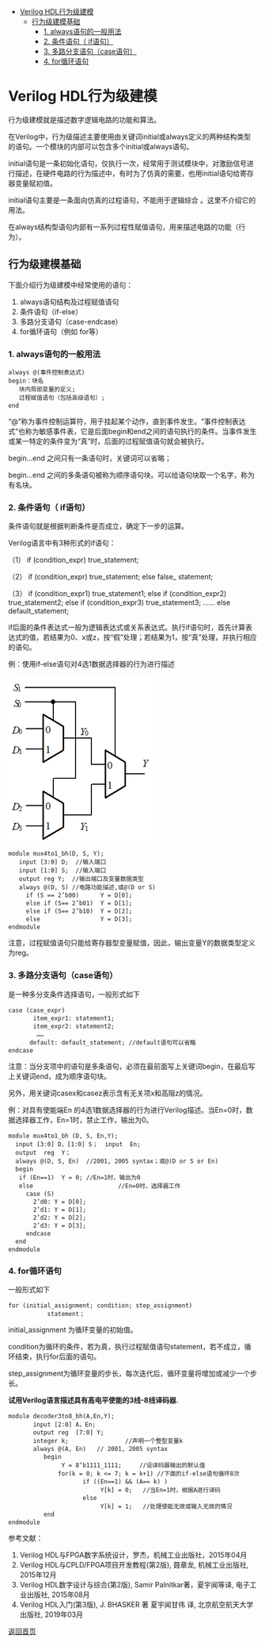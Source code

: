 - [Verilog HDL行为级建模](#verilog-hdl行为级建模)
  - [行为级建模基础](#行为级建模基础)
    - [1. always语句的一般用法](#1-always语句的一般用法)
    - [2. 条件语句（ if语句）](#2-条件语句-if语句)
    - [3. 多路分支语句（case语句）](#3-多路分支语句case语句)
    - [4. for循环语句](#4-for循环语句)


# Verilog HDL行为级建模

行为级建模就是描述数字逻辑电路的功能和算法。

在Verilog中，行为级描述主要使用由关键词initial或always定义的两种结构类型的语句。一个模块的内部可以包含多个initial或always语句。 

initial语句是一条初始化语句，仅执行一次，经常用于测试模块中，对激励信号进行描述，在硬件电路的行为描述中，有时为了仿真的需要，也用initial语句给寄存器变量赋初值。

initial语句主要是一条面向仿真的过程语句，不能用于逻辑综合 。这里不介绍它的用法。

在always结构型语句内部有一系列过程性赋值语句，用来描述电路的功能（行为）。

## 行为级建模基础

下面介绍行为级建模中经常使用的语句：
1. always语句结构及过程赋值语句
2. 条件语句（if-else）
3. 多路分支语句（case-endcase）
4. for循环语句（例如 for等）

### 1. always语句的一般用法

```
always @(事件控制表达式)
begin：块名
   块内局部变量的定义;
   过程赋值语句（包括高级语句）;
end
```

 “@”称为事件控制运算符，用于挂起某个动作，直到事件发生。“事件控制表达式”也称为敏感事件表，它是后面begin和end之间的语句执行的条件。当事件发生或某一特定的条件变为“真”时，后面的过程赋值语句就会被执行。

begin…end 之间只有一条语句时，关键词可以省略；

begin…end 之间的多条语句被称为顺序语句块。可以给语句块取一个名字，称为有名块。

### 2. 条件语句（ if语句）

条件语句就是根据判断条件是否成立，确定下一步的运算。

Verilog语言中有3种形式的if语句：

（1）  if (condition_expr) true_statement;

（2）  if (condition_expr) true_statement;
            else false_ statement;

（3）   if (condition_expr1)        true_statement1;
             else if (condition_expr2) true_statement2;
             else if (condition_expr3) true_statement3;
             ……
             else default_statement;

if后面的条件表达式一般为逻辑表达式或关系表达式。执行if语句时，首先计算表达式的值，若结果为0、x或z，按“假”处理；若结果为1，按“真”处理，并执行相应的语句。 

例：使用if-else语句对4选1数据选择器的行为进行描述

![](https://raw.githubusercontent.com/timerring/picgo/master/picbed/image-20230130103330365.png)

```
module mux4to1_bh(D, S, Y);  
   input [3:0] D;  //输入端口
   input [1:0] S;  //输入端口
   output reg Y;  //输出端口及变量数据类型
   always @(D, S) //电路功能描述,或@(D or S) 
     if (S == 2’b00)      Y = D[0];  
     else if (S== 2’b01)  Y = D[1];
     else if (S== 2’b10)  Y = D[2];
     else                 Y = D[3];
endmodule 
```

注意，过程赋值语句只能给寄存器型变量赋值，因此，输出变量Y的数据类型定义为reg。

### 3. 多路分支语句（case语句）

是一种多分支条件选择语句，一般形式如下

```
case (case_expr)
       item_expr1: statement1;
       item_expr2: statement2;
        ……
      default: default_statement; //default语句可以省略
endcase
```

注意：当分支项中的语句是多条语句，必须在最前面写上关键词begin，在最后写上关键词end，成为顺序语句块。

另外，用关键词casex和casez表示含有无关项x和高阻z的情况。  

例：对具有使能端En 的4选1数据选择器的行为进行Verilog描述。当En=0时，数据选择器工作，En=1时，禁止工作，输出为0。 

```
module mux4to1_bh (D, S, En,Y); 
  input [3:0] D，[1:0] S；  input  En;
  output  reg  Y；
  always @(D, S, En)  //2001, 2005 syntax；或@(D or S or En) 
  begin
   if (En==1)  Y = 0; //En=1时，输出为0
   else                        //En=0时，选择器工作
     case (S) 
       2’d0: Y = D[0];
       2’d1: Y = D[1];
       2’d2: Y = D[2];
       2’d3: Y = D[3];
     endcase
  end
endmodule 
```

### 4. for循环语句

一般形式如下

```
for (initial_assignment; condition; step_assignment)  
           statement；
```

initial_assignment 为循环变量的初始值。

condition为循环的条件，若为真，执行过程赋值语句statement，若不成立，循环结束，执行for后面的语句。

step_assignment为循环变量的步长，每次迭代后，循环变量将增加或减少一个步长。



**试用Verilog语言描述具有高电平使能的3线-8线译码器.** 

```
module decoder3to8_bh(A,En,Y);
       input [2:0] A，En; 
       output reg  [7:0] Y;
       integer k;                //声明一个整型变量k
       always @(A, En)   // 2001, 2005 syntax
          begin
               Y = 8’b1111_1111;     //设译码器输出的默认值
              for(k = 0; k <= 7; k = k+1) //下面的if-else语句循环8次
                     if ((En==1) && (A== k) ) 
                          Y[k] = 0;   //当En=1时，根据A进行译码
                     else
                          Y[k] = 1;   //处理使能无效或输入无效的情况
          end
endmodule
```

参考文献：

1. Verilog HDL与FPGA数字系统设计，罗杰，机械工业出版社，2015年04月
2. Verilog HDL与CPLD/FPGA项目开发教程(第2版), 聂章龙, 机械工业出版社, 2015年12月
3. Verilog HDL数字设计与综合(第2版), Samir Palnitkar著，夏宇闻等译, 电子工业出版社, 2015年08月
4. Verilog HDL入门(第3版), J. BHASKER 著 夏宇闻甘伟 译, 北京航空航天大学出版社, 2019年03月



[返回首页](https://github.com/timerring/hardware-tutorial)
